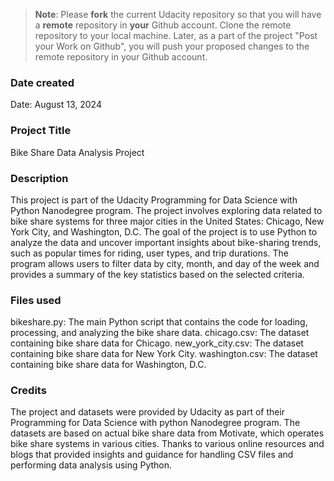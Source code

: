 >**Note**: Please **fork** the current Udacity repository so that you will have a **remote** repository in **your** Github account. Clone the remote repository to your local machine. Later, as a part of the project "Post your Work on Github", you will push your proposed changes to the remote repository in your Github account.

### Date created
Date: August 13, 2024

### Project Title
Bike Share Data Analysis Project


### Description

This project is part of the Udacity Programming for Data Science with Python Nanodegree program. The project involves exploring data related to bike share systems for three major cities in the United States: Chicago, New York City, and Washington, D.C. The goal of the project is to use Python to analyze the data and uncover important insights about bike-sharing trends, such as popular times for riding, user types, and trip durations. The program allows users to filter data by city, month, and day of the week and provides a summary of the key statistics based on the selected criteria.
### Files used

bikeshare.py: The main Python script that contains the code for loading, processing, and analyzing the bike share data.
chicago.csv: The dataset containing bike share data for Chicago.
new_york_city.csv: The dataset containing bike share data for New York City.
washington.csv: The dataset containing bike share data for Washington, D.C.
### Credits

The project and datasets were provided by Udacity as part of their Programming for Data Science with python Nanodegree program.
The datasets are based on actual bike share data from Motivate, which operates bike share systems in various cities.
Thanks to various online resources and blogs that provided insights and guidance for handling CSV files and performing data analysis using Python.

